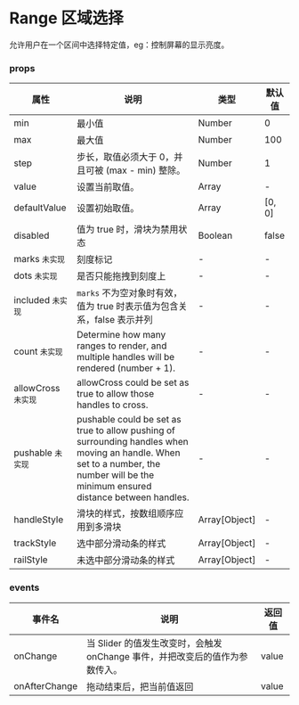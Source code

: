 # Range 区域选择

允许用户在一个区间中选择特定值，eg：控制屏幕的显示亮度。


### props

| 属性 | 说明 | 类型 | 默认值 |
| --- | --- | --- | --- |
| min | 最小值 | Number | 0 |
| max | 最大值 | Number | 100 |
| step | 步长，取值必须大于 0，并且可被 (max - min) 整除。 | Number | 1 |
| value | 设置当前取值。 | Array | - |
| defaultValue | 设置初始取值。 | Array | [0, 0] |
| disabled | 值为 true 时，滑块为禁用状态 | Boolean | false |
| marks `未实现` | 刻度标记 | - | - |
| dots `未实现` | 是否只能拖拽到刻度上 | - | - |
| included  `未实现` | `marks` 不为空对象时有效，值为 true 时表示值为包含关系，false 表示并列 | - | - |
| count `未实现` | Determine how many ranges to render, and multiple handles will be rendered (number + 1). | - | - |
| allowCross `未实现` | allowCross could be set as true to allow those handles to cross. | - | - |
| pushable `未实现` | pushable could be set as true to allow pushing of surrounding handles when moving an handle. When set to a number, the number will be the minimum ensured distance between handles. | - | - |
| handleStyle | 滑块的样式，按数组顺序应用到多滑块 | Array[Object] | - |
| trackStyle | 选中部分滑动条的样式 | Array[Object]  | - |
| railStyle | 未选中部分滑动条的样式 | Array[Object]  | - |

### events

| 事件名 | 说明 | 返回值 |
| --- | --- | --- |
| onChange | 当 Slider 的值发生改变时，会触发 onChange 事件，并把改变后的值作为参数传入。 | value |
| onAfterChange | 拖动结束后，把当前值返回 | value |
